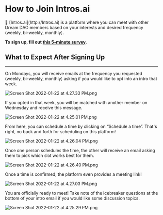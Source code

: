 # How to Join Intros.ai

<aside>
🤝 [Intros.ai](http://Intros.ai) is a platform where you can meet with other Dream DAO members based on your interests and desired frequency (weekly, bi-weekly, monthly). 

**To sign up, fill out [this 5-minute survey](https://profile.intros.ai/join/dream-dao-intros-club).**

</aside>

## What to Expect After Signing Up

---

On Mondays, you will receive emails at the frequency you requested (weekly, bi-weekly, monthly) asking if you would like to opt into an intro that week. 

 

![Screen Shot 2022-01-22 at 4.27.33 PM.png](How%20to%20Join%20Intros%20ai%20c71022faea6543098edc05f65de7a400/Screen_Shot_2022-01-22_at_4.27.33_PM.png)

If you opted in that week, you will be matched with another member on Wednesday and receive this message. 

![Screen Shot 2022-01-22 at 4.25.01 PM.png](How%20to%20Join%20Intros%20ai%20c71022faea6543098edc05f65de7a400/Screen_Shot_2022-01-22_at_4.25.01_PM.png)

From here, you can schedule a time by clicking on “Schedule a time”. That's right, no back and forth for scheduling on this platform!

![Screen Shot 2022-01-22 at 4.26.04 PM.png](How%20to%20Join%20Intros%20ai%20c71022faea6543098edc05f65de7a400/Screen_Shot_2022-01-22_at_4.26.04_PM.png)

Once one person schedules the time, the other will receive an email asking them to pick which slot works best for them. 

![Screen Shot 2022-01-22 at 4.26.40 PM.png](How%20to%20Join%20Intros%20ai%20c71022faea6543098edc05f65de7a400/Screen_Shot_2022-01-22_at_4.26.40_PM.png)

Once a time is confirmed, the platform even provides a meeting link! 

![Screen Shot 2022-01-22 at 4.27.03 PM.png](How%20to%20Join%20Intros%20ai%20c71022faea6543098edc05f65de7a400/Screen_Shot_2022-01-22_at_4.27.03_PM.png)

You are officially ready to meet! Take note of the icebreaker questions at the bottom of your intro email if you would like some discussion topics. 

![Screen Shot 2022-01-22 at 4.25.29 PM.png](How%20to%20Join%20Intros%20ai%20c71022faea6543098edc05f65de7a400/Screen_Shot_2022-01-22_at_4.25.29_PM.png)